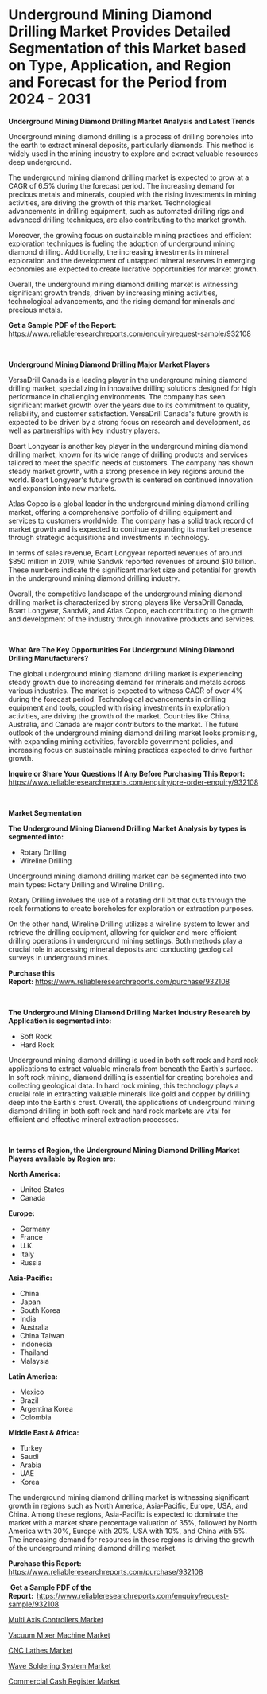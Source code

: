 <p><h1>Underground Mining Diamond Drilling Market Provides Detailed Segmentation of this Market based on Type, Application, and Region and Forecast for the Period from 2024 - 2031</h1></p><p><strong>Underground Mining Diamond Drilling Market Analysis and Latest Trends</strong></p>
<p><p>Underground mining diamond drilling is a process of drilling boreholes into the earth to extract mineral deposits, particularly diamonds. This method is widely used in the mining industry to explore and extract valuable resources deep underground.</p><p>The underground mining diamond drilling market is expected to grow at a CAGR of 6.5% during the forecast period. The increasing demand for precious metals and minerals, coupled with the rising investments in mining activities, are driving the growth of this market. Technological advancements in drilling equipment, such as automated drilling rigs and advanced drilling techniques, are also contributing to the market growth.</p><p>Moreover, the growing focus on sustainable mining practices and efficient exploration techniques is fueling the adoption of underground mining diamond drilling. Additionally, the increasing investments in mineral exploration and the development of untapped mineral reserves in emerging economies are expected to create lucrative opportunities for market growth.</p><p>Overall, the underground mining diamond drilling market is witnessing significant growth trends, driven by increasing mining activities, technological advancements, and the rising demand for minerals and precious metals.</p></p>
<p><strong>Get a Sample PDF of the Report:&nbsp;</strong> <a href="https://www.reliableresearchreports.com/enquiry/request-sample/932108">https://www.reliableresearchreports.com/enquiry/request-sample/932108</a></p>
<p>&nbsp;</p>
<p><strong>Underground Mining Diamond Drilling Major Market Players</strong></p>
<p><p>VersaDrill Canada is a leading player in the underground mining diamond drilling market, specializing in innovative drilling solutions designed for high performance in challenging environments. The company has seen significant market growth over the years due to its commitment to quality, reliability, and customer satisfaction. VersaDrill Canada's future growth is expected to be driven by a strong focus on research and development, as well as partnerships with key industry players.</p><p>Boart Longyear is another key player in the underground mining diamond drilling market, known for its wide range of drilling products and services tailored to meet the specific needs of customers. The company has shown steady market growth, with a strong presence in key regions around the world. Boart Longyear's future growth is centered on continued innovation and expansion into new markets.</p><p>Atlas Copco is a global leader in the underground mining diamond drilling market, offering a comprehensive portfolio of drilling equipment and services to customers worldwide. The company has a solid track record of market growth and is expected to continue expanding its market presence through strategic acquisitions and investments in technology.</p><p>In terms of sales revenue, Boart Longyear reported revenues of around $850 million in 2019, while Sandvik reported revenues of around $10 billion. These numbers indicate the significant market size and potential for growth in the underground mining diamond drilling industry.</p><p>Overall, the competitive landscape of the underground mining diamond drilling market is characterized by strong players like VersaDrill Canada, Boart Longyear, Sandvik, and Atlas Copco, each contributing to the growth and development of the industry through innovative products and services.</p></p>
<p>&nbsp;</p>
<p><strong>What Are The Key Opportunities For Underground Mining Diamond Drilling Manufacturers?</strong></p>
<p><p>The global underground mining diamond drilling market is experiencing steady growth due to increasing demand for minerals and metals across various industries. The market is expected to witness CAGR of over 4% during the forecast period. Technological advancements in drilling equipment and tools, coupled with rising investments in exploration activities, are driving the growth of the market. Countries like China, Australia, and Canada are major contributors to the market. The future outlook of the underground mining diamond drilling market looks promising, with expanding mining activities, favorable government policies, and increasing focus on sustainable mining practices expected to drive further growth.</p></p>
<p><strong>Inquire or Share Your Questions If Any Before Purchasing This Report:</strong> <a href="https://www.reliableresearchreports.com/enquiry/pre-order-enquiry/932108">https://www.reliableresearchreports.com/enquiry/pre-order-enquiry/932108</a></p>
<p>&nbsp;</p>
<p><strong>Market Segmentation</strong></p>
<p><strong>The Underground Mining Diamond Drilling Market Analysis by types is segmented into:</strong></p>
<p><ul><li>Rotary Drilling</li><li>Wireline Drilling</li></ul></p>
<p><p>Underground mining diamond drilling market can be segmented into two main types: Rotary Drilling and Wireline Drilling. </p><p>Rotary Drilling involves the use of a rotating drill bit that cuts through the rock formations to create boreholes for exploration or extraction purposes. </p><p>On the other hand, Wireline Drilling utilizes a wireline system to lower and retrieve the drilling equipment, allowing for quicker and more efficient drilling operations in underground mining settings. Both methods play a crucial role in accessing mineral deposits and conducting geological surveys in underground mines.</p></p>
<p><strong>Purchase this Report:&nbsp;</strong><a href="https://www.reliableresearchreports.com/purchase/932108">https://www.reliableresearchreports.com/purchase/932108</a></p>
<p>&nbsp;</p>
<p><strong>The Underground Mining Diamond Drilling Market Industry Research by Application is segmented into:</strong></p>
<p><ul><li>Soft Rock</li><li>Hard Rock</li></ul></p>
<p><p>Underground mining diamond drilling is used in both soft rock and hard rock applications to extract valuable minerals from beneath the Earth's surface. In soft rock mining, diamond drilling is essential for creating boreholes and collecting geological data. In hard rock mining, this technology plays a crucial role in extracting valuable minerals like gold and copper by drilling deep into the Earth's crust. Overall, the applications of underground mining diamond drilling in both soft rock and hard rock markets are vital for efficient and effective mineral extraction processes.</p></p>
<p>&nbsp;</p>
<p><strong>In terms of Region, the Underground Mining Diamond Drilling Market Players available by Region are:</strong></p>
<p>
    <p> <strong> North America: </strong>
        <ul>
            <li>United States</li>
            <li>Canada</li>
        </ul>
        </p> 
    <p> <strong> Europe: </strong>
        <ul>
            <li>Germany</li>
            <li>France</li>
            <li>U.K.</li>
            <li>Italy</li>
            <li>Russia</li>
        </ul>
        </p> 
    <p> <strong> Asia-Pacific: </strong>
        <ul>
            <li>China</li>
            <li>Japan</li>
            <li>South Korea</li>
            <li>India</li>
            <li>Australia</li>
            <li>China Taiwan</li>
            <li>Indonesia</li>
            <li>Thailand</li>
            <li>Malaysia</li>
        </ul>
        </p> 
    <p> <strong> Latin America: </strong>
        <ul>
            <li>Mexico</li>
            <li>Brazil</li>
            <li>Argentina Korea</li>
            <li>Colombia</li>
        </ul>
        </p> 
    <p> <strong> Middle East & Africa: </strong>
        <ul>
            <li>Turkey</li>
            <li>Saudi</li>
            <li>Arabia</li>
            <li>UAE</li>
            <li>Korea</li>
        </ul>
    </p>
    </p>
<p><p>The underground mining diamond drilling market is witnessing significant growth in regions such as North America, Asia-Pacific, Europe, USA, and China. Among these regions, Asia-Pacific is expected to dominate the market with a market share percentage valuation of 35%, followed by North America with 30%, Europe with 20%, USA with 10%, and China with 5%. The increasing demand for resources in these regions is driving the growth of the underground mining diamond drilling market.</p></p>
<p><strong>Purchase this Report: </strong><a href="https://www.reliableresearchreports.com/purchase/932108">https://www.reliableresearchreports.com/purchase/932108</a></p>
<p>&nbsp;<strong>Get a Sample PDF of the Report:&nbsp;&nbsp;</strong><a href="https://www.reliableresearchreports.com/enquiry/request-sample/932108">https://www.reliableresearchreports.com/enquiry/request-sample/932108</a></p>
<p><strong></strong></p>
<p><p><a href="https://medium.com/@janrussell6445/multi-axis-controllers-market-analysis-and-sze-forecasted-for-period-from-2024-to-2031-ba1323cbf080">Multi Axis Controllers Market</a></p><p><a href="https://medium.com/@fernjenkins4565/vacuum-mixer-machine-market-size-reveals-the-best-marketing-channels-in-global-industry-29b0af5627b1">Vacuum Mixer Machine Market</a></p><p><a href="https://medium.com/@janrussell6445/cnc-lathes-market-size-cagr-trends-2024-2030-37c42c0f2b54">CNC Lathes Market</a></p><p><a href="https://medium.com/@fernjenkins4565/wave-soldering-system-market-exploring-market-share-market-trends-and-future-growth-64e7781e553f">Wave Soldering System Market</a></p><p><a href="https://medium.com/@fernjenkins4565/commercial-cash-register-market-share-evolution-and-market-growth-trends-2024-2031-d89e216ed9e0">Commercial Cash Register Market</a></p></p>